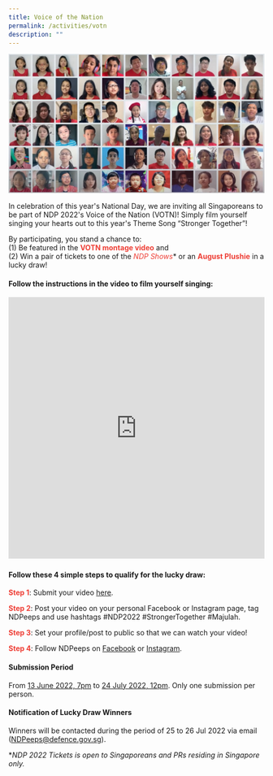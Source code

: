```yaml
---
title: Voice of the Nation
permalink: /activities/votn
description: ""
---
```

![](/images/votn_montage.jpg)

In celebration of this year's National Day, we are inviting all Singaporeans to be part of NDP 2022's Voice of the Nation (VOTN)! Simply film yourself singing your hearts out to this year's Theme Song “Stronger Together”!

By participating, you stand a chance to: 
<br>(1) Be featured in the **<font color="#ee3e35">VOTN montage video</font>** and 
<br>(2) Win a pair of tickets to one of the **<font color="#ee3e35">NDP Shows*</font>** or an **<font color="#ee3e35">August Plushie</font>** in a lucky draw!

#### Follow the instructions in the video to film yourself singing:

<iframe width="100%" frameborder="0" height="515" src="https://www.youtube.com/embed/IScTJbj_6kc" title="VOTN Instructions" frameborder="0" allowfullscreen></iframe>

#### Follow these 4 simple steps to qualify for the lucky draw:
**<font color="#ee3e35">Step 1</font>**: Submit your video <a href="https://unearthedproductions.com.sg/ndp-2022-votn/" target="_blank">here</a>.

**<font color="#ee3e35">Step 2</font>**: Post your video on your personal Facebook or Instagram page, tag NDPeeps and use hashtags #NDP2022 #StrongerTogether #Majulah.

**<font color="#ee3e35">Step 3</font>**: Set your profile/post to public so that we can watch your video!

**<font color="#ee3e35">Step 4</font>**: Follow NDPeeps on <a href="https://www.facebook.com/NDPeeps" target="_blank">Facebook</a> or <a href="https://www.instagram.com/ndpeeps/?hl=en" target="_blank">Instagram</a>.


#### Submission Period
From <u>13 June 2022, 7pm</u> to <u>24 July 2022, 12pm</u>. Only one submission per person. 

#### Notification of Lucky Draw Winners 

Winners will be contacted during the period of 25 to 26 Jul 2022 via email ([NDPeeps@defence.gov.sg](#)).

**NDP 2022 Tickets is open to Singaporeans and PRs residing in Singapore only.*